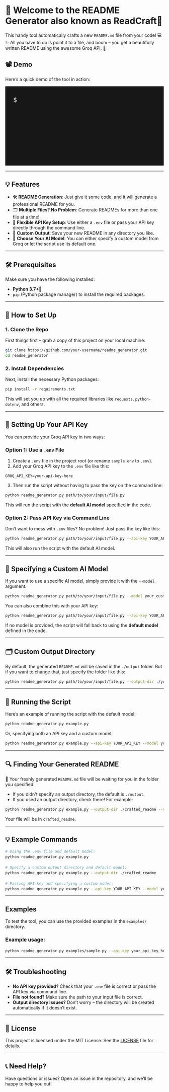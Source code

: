 
# 🎉 Welcome to the README Generator also known as ReadCraft🎉

This handy tool automatically crafts a  new `README.md` file from your code! 💻✨ All you have to do is point it to a file, and boom – you get a beautifully written README using the awesome Groq API. 🚀

## 📽 Demo

Here’s a quick demo of the tool in action:

![README Generator Demo](./assets/demo_simple.gif)

---

## 💡 Features

- 🛠 **README Generation**: Just give it some code, and it will generate a professional README for you.
- 🗂 **Multiple Files? No Problem**: Generate READMEs for more than one file at a time!
- 🔐 **Flexible API Key Setup**: Use either a `.env` file or pass your API key directly through the command line.
- 📂 **Custom Output**: Save your  new README in any directory you like.
- 🧠 **Choose Your AI Model**: You can either specify a custom model from Groq or let the script use its default one.

---

## 🛠 Prerequisites

Make sure you have the following installed:
- **Python 3.7+**🐍
- `pip` (Python package manager) to install the required packages.

---

## 🚀 How to Set Up

### 1. Clone the Repo

First things first – grab a copy of this project on your local machine:

```sh
git clone https://github.com/your-username/readme_generator.git
cd readme_generator
```

### 2. Install Dependencies

Next, install the necessary Python packages:

```sh
pip install -r requirements.txt
```

This will set you up with all the required libraries like `requests`, `python-dotenv`, and others.

---

## 🔑 Setting Up Your API Key

You can provide your Groq API key in two ways:

### Option 1: Use a `.env` File

1. Create a `.env` file in the project root (or rename `sample.env` to `.env`).
2. Add your Groq API key to the `.env` file like this:

```env
GROQ_API_KEY=your-api-key-here
```

3. Then run the script without having to pass the key on the command line:

```sh
python readme_generator.py path/to/your/input/file.py
```

This will run the script with the **default AI model** specified in the code.

### Option 2: Pass API Key via Command Line

Don’t want to mess with `.env` files? No problem! Just pass the key like this:

```sh
python readme_generator.py path/to/your/input/file.py --api-key YOUR_API_KEY
```

This will also run the script with the default AI model.

---

## 🧠 Specifying a Custom AI Model

If you want to use a specific AI model, simply provide it with the `--model` argument.

```sh
python readme_generator.py path/to/your/input/file.py --model your_custom_model
```

You can also combine this with your API key:

```sh
python readme_generator.py path/to/your/input/file.py --api-key YOUR_API_KEY --model your_custom_model
```

If no model is provided, the script will fall back to using the **default model** defined in the code.

---

## 🗂 Custom Output Directory

By default, the generated `README.md` will be saved in the `./output` folder. But if you want to change that, just specify the folder like this:

```sh
python readme_generator.py path/to/your/input/file.py --output-dir ./your_output_dir --model your_model_name
```

---

## 📜 Running the Script

Here’s an example of running the script with the default model:

```sh
python readme_generator.py example.py
```

Or, specifying both an API key and a custom model:

```sh
python readme_generator.py example.py --api-key YOUR_API_KEY --model your_custom_model
```

---

## 🔍 Finding Your Generated README

🎉 Your freshly generated `README.md` file will be waiting for you in the folder you specified!

- If you didn't specify an output directory, the default is `./output`.
- If you used an output directory, check there! For example:

```sh
python readme_generator.py example.py --output-dir ./crafted_readme --model mixtral-8x7b-32768
```

Your file will be in `crafted_readme`.

---

## 💡 Example Commands

```sh
# Using the .env file and default model:
python readme_generator.py example.py

# Specify a custom output directory and default model:
python readme_generator.py example.py --output-dir ./crafted_readme

# Passing API key and specifying a custom model:
python readme_generator.py example.py --api-key YOUR_API_KEY --model your_custom_model
```

---

## Examples

To test the tool, you can use the provided examples in the `examples/` directory.

### Example usage:
```sh
python readme_generator.py examples/sample.py --api-key your_api_key_here --model mixtral-8x7b-32768
```
---

## 🛠 Troubleshooting

- **No API key provided?** Check that your `.env` file is correct or pass the API key via command line.
- **File not found?** Make sure the path to your input file is correct.
- **Output directory issues?** Don’t worry – the directory will be created automatically if it doesn’t exist.

---

## 📜 License

This project is licensed under the MIT License. See the [LICENSE](LICENSE) file for details.

---

## 📞 Need Help?

Have questions or issues? Open an issue in the repository, and we’ll be happy to help you out!
